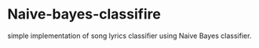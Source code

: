 # Naive-bayes-classifire
simple implementation of song lyrics classifier using Naive Bayes classifier.


